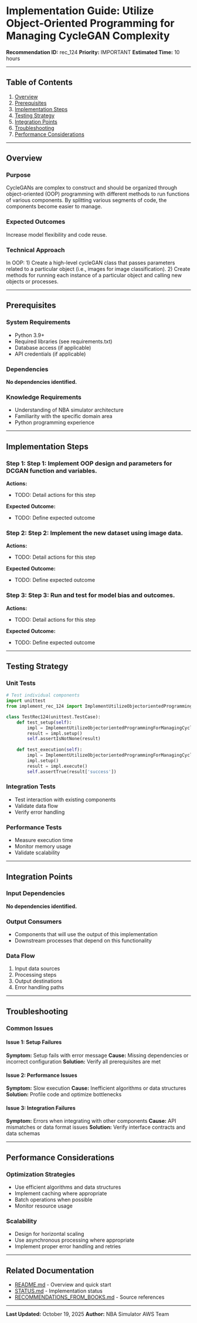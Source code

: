 # Implementation Guide: Utilize Object-Oriented Programming for Managing CycleGAN Complexity

**Recommendation ID:** rec_124
**Priority:** IMPORTANT
**Estimated Time:** 10 hours

---

## Table of Contents

1. [Overview](#overview)
2. [Prerequisites](#prerequisites)
3. [Implementation Steps](#implementation-steps)
4. [Testing Strategy](#testing-strategy)
5. [Integration Points](#integration-points)
6. [Troubleshooting](#troubleshooting)
7. [Performance Considerations](#performance-considerations)

---

## Overview

### Purpose

CycleGANs are complex to construct and should be organized through object-oriented (OOP) programming with different methods to run functions of various components. By splitting various segments of code, the components become easier to manage.

### Expected Outcomes

Increase model flexibility and code reuse.

### Technical Approach

In OOP: 1) Create a high-level cycleGAN class that passes parameters related to a particular object (i.e., images for image classification). 2) Create methods for running each instance of a particular object and calling new objects or processes.

---

## Prerequisites

### System Requirements

- Python 3.9+
- Required libraries (see requirements.txt)
- Database access (if applicable)
- API credentials (if applicable)

### Dependencies

**No dependencies identified.**

### Knowledge Requirements

- Understanding of NBA simulator architecture
- Familiarity with the specific domain area
- Python programming experience

---

## Implementation Steps

### Step 1: Step 1: Implement OOP design and parameters for DCGAN function and variables.

**Actions:**
- TODO: Detail actions for this step

**Expected Outcome:**
- TODO: Define expected outcome

### Step 2: Step 2: Implement the new dataset using image data.

**Actions:**
- TODO: Detail actions for this step

**Expected Outcome:**
- TODO: Define expected outcome

### Step 3: Step 3: Run and test for model bias and outcomes.

**Actions:**
- TODO: Detail actions for this step

**Expected Outcome:**
- TODO: Define expected outcome



---

## Testing Strategy

### Unit Tests

```python
# Test individual components
import unittest
from implement_rec_124 import ImplementUtilizeObjectorientedProgrammingForManagingCycleganComplexity

class TestRec124(unittest.TestCase):
    def test_setup(self):
        impl = ImplementUtilizeObjectorientedProgrammingForManagingCycleganComplexity()
        result = impl.setup()
        self.assertIsNotNone(result)
    
    def test_execution(self):
        impl = ImplementUtilizeObjectorientedProgrammingForManagingCycleganComplexity()
        impl.setup()
        result = impl.execute()
        self.assertTrue(result['success'])
```

### Integration Tests

- Test interaction with existing components
- Validate data flow
- Verify error handling

### Performance Tests

- Measure execution time
- Monitor memory usage
- Validate scalability

---

## Integration Points

### Input Dependencies

**No dependencies identified.**

### Output Consumers

- Components that will use the output of this implementation
- Downstream processes that depend on this functionality

### Data Flow

1. Input data sources
2. Processing steps
3. Output destinations
4. Error handling paths

---

## Troubleshooting

### Common Issues

#### Issue 1: Setup Failures

**Symptom:** Setup fails with error message
**Cause:** Missing dependencies or incorrect configuration
**Solution:** Verify all prerequisites are met

#### Issue 2: Performance Issues

**Symptom:** Slow execution
**Cause:** Inefficient algorithms or data structures
**Solution:** Profile code and optimize bottlenecks

#### Issue 3: Integration Failures

**Symptom:** Errors when integrating with other components
**Cause:** API mismatches or data format issues
**Solution:** Verify interface contracts and data schemas

---

## Performance Considerations

### Optimization Strategies

- Use efficient algorithms and data structures
- Implement caching where appropriate
- Batch operations when possible
- Monitor resource usage

### Scalability

- Design for horizontal scaling
- Use asynchronous processing where appropriate
- Implement proper error handling and retries

---

## Related Documentation

- [README.md](README.md) - Overview and quick start
- [STATUS.md](STATUS.md) - Implementation status
- [RECOMMENDATIONS_FROM_BOOKS.md](RECOMMENDATIONS_FROM_BOOKS.md) - Source references

---

**Last Updated:** October 19, 2025
**Author:** NBA Simulator AWS Team
